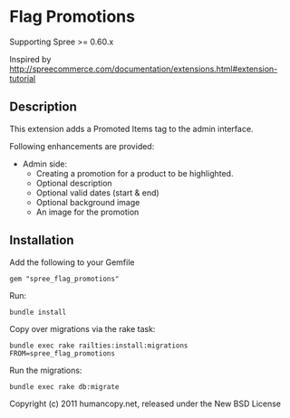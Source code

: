 # Flag Promotions

Supporting Spree >= 0.60.x

Inspired by http://spreecommerce.com/documentation/extensions.html#extension-tutorial


## Description

This extension adds a Promoted Items tag to the admin interface.

Following enhancements are provided:

* Admin side:
  * Creating a promotion for a product to be highlighted.
  * Optional description
  * Optional valid dates (start & end)
  * Optional background image
  * An image for the promotion


## Installation

Add the following to your Gemfile

    gem "spree_flag_promotions"

Run:

    bundle install

Copy over migrations via the rake task:

    bundle exec rake railties:install:migrations FROM=spree_flag_promotions

Run the migrations:

    bundle exec rake db:migrate

Copyright (c) 2011 humancopy.net, released under the New BSD License
